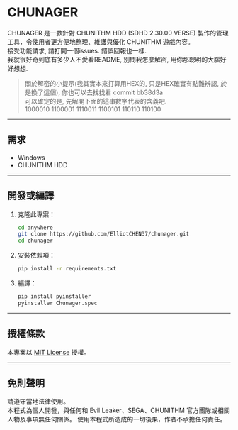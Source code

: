 # CHUNAGER

CHUNAGER 是一款針對 CHUNITHM HDD (SDHD 2.30.00 VERSE) 製作的管理工具，令使用者更方便地整理、維護與優化 CHUNITHM 遊戲內容。<br>
接受功能請求, 請打開一個issues. 錯誤回報也一樣.<br>
我就很好奇到底有多少人不愛看README, 別問我怎麼解密, 用你那聰明的大腦好好想想. 

>關於解密的小提示(我其實本來打算用HEX的, 只是HEX確實有點難辨認, 於是換了這個), 你也可以去找找看 commit bb38d3a<br>
>可以確定的是, 先解開下面的這串數字代表的含義吧.<br>
>1000010 1100001 1110011 1100101 110110 110100

---

## 需求
- Windows
- CHUNITHM HDD

---

## 開發或編譯
1. 克隆此專案：
   ```bash
   cd anywhere
   git clone https://github.com/ElliotCHEN37/chunager.git
   cd chunager
   ```
2. 安裝依賴項：
   ```bash
   pip install -r requirements.txt
   ```
3. 編譯：
   ```bash
   pip install pyinstaller
   pyinstaller Chunager.spec
   ```

---

## 授權條款
本專案以 [MIT License](https://raw.githubusercontent.com/ElliotCHEN37/chunager/refs/heads/main/LICENSE.txt) 授權。

---

## 免則聲明
請遵守當地法律使用。<br>
本程式為個人開發，與任何和 Evil Leaker、SEGA、CHUNITHM 官方團隊或相關人物及事項無任何關係。
使用本程式所造成的一切後果，作者不承擔任何責任。
